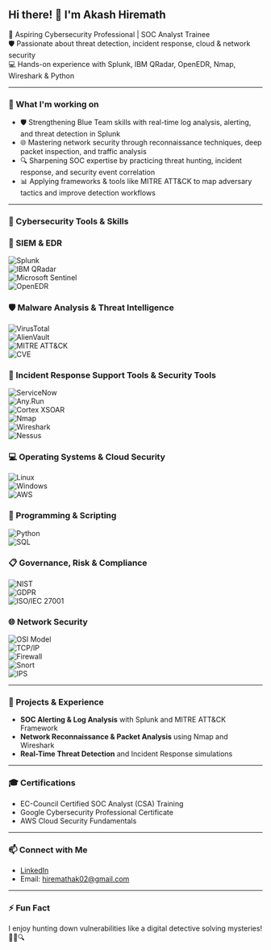 ## Hi there! 👋 I'm Akash Hiremath

🔐 Aspiring Cybersecurity Professional | SOC Analyst Trainee  
🛡️ Passionate about threat detection, incident response, cloud & network security  
💻 Hands-on experience with Splunk, IBM QRadar, OpenEDR, Nmap, Wireshark & Python  

---

### 🚀 What I'm working on  
- 🛡️ Strengthening Blue Team skills with real-time log analysis, alerting, and threat detection in Splunk
- 🌐 Mastering network security through reconnaissance techniques, deep packet inspection, and traffic analysis
- 🔍 Sharpening SOC expertise by practicing threat hunting, incident response, and security event correlation
- 📊 Applying frameworks & tools like MITRE ATT&CK to map adversary tactics and improve detection workflows




---

### 🔧 Cybersecurity Tools & Skills  

### 🔐 SIEM & EDR  
![Splunk](https://img.shields.io/badge/Splunk-009933?style=for-the-badge&logo=splunk&logoColor=white)  
![IBM QRadar](https://img.shields.io/badge/IBM%20QRadar-0062ff?style=for-the-badge&logo=ibm&logoColor=white)  
![Microsoft Sentinel](https://img.shields.io/badge/Microsoft%20Sentinel-0078D7?style=for-the-badge&logo=microsoft&logoColor=white)  
![OpenEDR](https://img.shields.io/badge/OpenEDR-FF6C37?style=for-the-badge&logo=security&logoColor=white)  

### 🛡️ Malware Analysis & Threat Intelligence  
![VirusTotal](https://img.shields.io/badge/VirusTotal-F44B21?style=for-the-badge&logo=virustotal&logoColor=white)  
![AlienVault](https://img.shields.io/badge/AlienVault-005B8C?style=for-the-badge&logo=alienvault&logoColor=white)  
![MITRE ATT&CK](https://img.shields.io/badge/MITRE%20ATT--CK-FF6600?style=for-the-badge&logo=mitre&logoColor=white)  
![CVE](https://img.shields.io/badge/CVE-0DAB76?style=for-the-badge&logo=security&logoColor=white)  

### 🔧 Incident Response Support Tools & Security Tools   
![ServiceNow](https://img.shields.io/badge/ServiceNow-00B3E6?style=for-the-badge&logo=servicenow&logoColor=white)  
![Any.Run](https://img.shields.io/badge/Any.Run-FF6600?style=for-the-badge&logo=security&logoColor=white)  
![Cortex XSOAR](https://img.shields.io/badge/Cortex%20XSOAR-00457C?style=for-the-badge&logo=paloalto&logoColor=white)  
![Nmap](https://img.shields.io/badge/Nmap-EE0000?style=for-the-badge&logo=nmap&logoColor=white)  
![Wireshark](https://img.shields.io/badge/Wireshark-0099CC?style=for-the-badge&logo=wireshark&logoColor=white)  
![Nessus](https://img.shields.io/badge/Nessus-FF4800?style=for-the-badge&logo=nessus&logoColor=white) 


### 💻 Operating Systems & Cloud Security  
![Linux](https://img.shields.io/badge/Linux-FCC624?style=for-the-badge&logo=linux&logoColor=black)  
![Windows](https://img.shields.io/badge/Windows-0078D6?style=for-the-badge&logo=windows&logoColor=white)  
![AWS](https://img.shields.io/badge/AWS-232F3E?style=for-the-badge&logo=amazonaws&logoColor=white)  

### 🐍 Programming & Scripting  
![Python](https://img.shields.io/badge/Python-3776AB?style=for-the-badge&logo=python&logoColor=white)  
![SQL](https://img.shields.io/badge/SQL-4479A1?style=for-the-badge&logo=mysql&logoColor=white)  

### 📋 Governance, Risk & Compliance  
![NIST](https://img.shields.io/badge/NIST-0071BC?style=for-the-badge&logo=nist&logoColor=white)  
![GDPR](https://img.shields.io/badge/GDPR-002855?style=for-the-badge&logo=gdpr&logoColor=white)  
![ISO/IEC 27001](https://img.shields.io/badge/ISO_27001-007A33?style=for-the-badge&logo=security&logoColor=white)  

### 🌐 Network Security  
![OSI Model](https://img.shields.io/badge/OSI_Model-6C757D?style=for-the-badge&logo=networking&logoColor=white)  
![TCP/IP](https://img.shields.io/badge/TCP/IP-0078D6?style=for-the-badge&logo=internet-explorer&logoColor=white)  
![Firewall](https://img.shields.io/badge/Firewall-FF4500?style=for-the-badge&logo=fortinet&logoColor=white)  
![Snort](https://img.shields.io/badge/Snort-FF0000?style=for-the-badge&logo=snort&logoColor=white)  
![IPS](https://img.shields.io/badge/IPS-FF0000?style=for-the-badge&logo=security&logoColor=white)  


---

### 📂 Projects & Experience  
- **SOC Alerting & Log Analysis** with Splunk and MITRE ATT&CK Framework  
- **Network Reconnaissance & Packet Analysis** using Nmap and Wireshark  
- **Real-Time Threat Detection** and Incident Response simulations  

---

### 🎓 Certifications  
- EC-Council Certified SOC Analyst (CSA) Training  
- Google Cybersecurity Professional Certificate  
- AWS Cloud Security Fundamentals  

---

### 📫 Connect with Me  
- [LinkedIn](https://www.linkedin.com/in/akashhiremathsnd/)  
- Email: hiremathak02@gmail.com  

---

### ⚡ Fun Fact  
I enjoy hunting down vulnerabilities like a digital detective solving mysteries! 🕵️‍♂️🔍  
  


